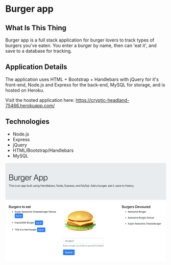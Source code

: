 # Burger app


## What Is This Thing

Burger app is a full stack application for burger lovers to track types of burgers you've eaten.  You enter a burger by name, then can 'eat it', and save to a database for tracking.


## Application Details

The application uses HTML + Bootstrap + Handlebars with jQuery for it's front-end, Node.js and Express for the back-end, MySQL for storage, and is hosted on Heroku.

Visit the hosted application here: https://cryptic-headland-75466.herokuapp.com/


## Technologies

- Node.js
- Express
- jQuery
- HTML/Bootstrap/Handlebars
- MySQL


<img src="burger.png">




